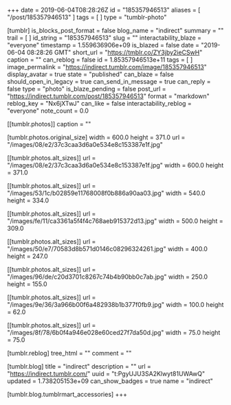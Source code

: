 +++
date = 2019-06-04T08:28:26Z
id = "185357946513"
aliases = [ "/post/185357946513" ]
tags = [ ]
type = "tumblr-photo"

[tumblr]
is_blocks_post_format = false
blog_name = "indirect"
summary = ""
trail = [ ]
id_string = "185357946513"
slug = ""
interactability_blaze = "everyone"
timestamp = 1.559636906e+09
is_blazed = false
date = "2019-06-04 08:28:26 GMT"
short_url = "https://tmblr.co/ZY3jby2ieCSwH"
caption = ""
can_reblog = false
id = 1.85357946513e+11
tags = [ ]
image_permalink = "https://indirect.tumblr.com/image/185357946513"
display_avatar = true
state = "published"
can_blaze = false
should_open_in_legacy = true
can_send_in_message = true
can_reply = false
type = "photo"
is_blaze_pending = false
post_url = "https://indirect.tumblr.com/post/185357946513"
format = "markdown"
reblog_key = "Nx6jXTwJ"
can_like = false
interactability_reblog = "everyone"
note_count = 0.0

[[tumblr.photos]]
caption = ""

[tumblr.photos.original_size]
width = 600.0
height = 371.0
url = "/images/08/e2/37c3caa3d6a0e534e8c153387e1f.jpg"

[[tumblr.photos.alt_sizes]]
url = "/images/08/e2/37c3caa3d6a0e534e8c153387e1f.jpg"
width = 600.0
height = 371.0

[[tumblr.photos.alt_sizes]]
url = "/images/53/1c/b02859e11768008f0b886a90aa03.jpg"
width = 540.0
height = 334.0

[[tumblr.photos.alt_sizes]]
url = "/images/fe/11/ca3361a5f4f4c768aeb915372d13.jpg"
width = 500.0
height = 309.0

[[tumblr.photos.alt_sizes]]
url = "/images/50/e7/70583d8b571d0146c08296324261.jpg"
width = 400.0
height = 247.0

[[tumblr.photos.alt_sizes]]
url = "/images/96/de/c20d3701c8267c74b4b90bb0c7ab.jpg"
width = 250.0
height = 155.0

[[tumblr.photos.alt_sizes]]
url = "/images/9e/36/3a966b00f6a482938b1b377f0fb9.jpg"
width = 100.0
height = 62.0

[[tumblr.photos.alt_sizes]]
url = "/images/8f/78/6b0f4a946e028e60ced27f7da50d.jpg"
width = 75.0
height = 75.0

[tumblr.reblog]
tree_html = ""
comment = ""

[tumblr.blog]
title = "indirect"
description = ""
url = "https://indirect.tumblr.com/"
uuid = "t:PgyUJU3SA2Klwyt81UWAwQ"
updated = 1.738205153e+09
can_show_badges = true
name = "indirect"

[tumblr.blog.tumblrmart_accessories]
+++
